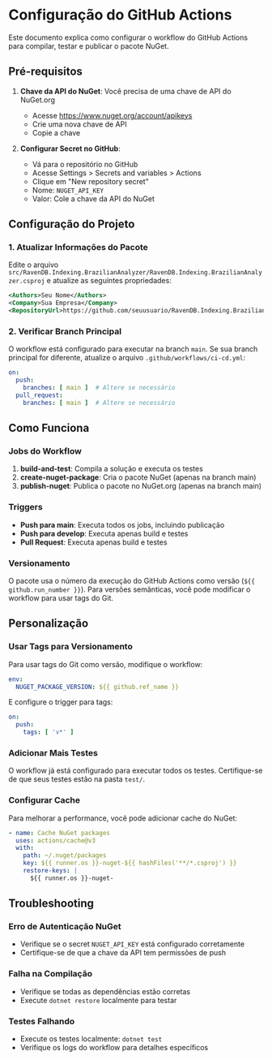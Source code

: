 # Configuração do GitHub Actions

Este documento explica como configurar o workflow do GitHub Actions para compilar, testar e publicar o pacote NuGet.

## Pré-requisitos

1. **Chave da API do NuGet**: Você precisa de uma chave de API do NuGet.org
   - Acesse https://www.nuget.org/account/apikeys
   - Crie uma nova chave de API
   - Copie a chave

2. **Configurar Secret no GitHub**:
   - Vá para o repositório no GitHub
   - Acesse Settings > Secrets and variables > Actions
   - Clique em "New repository secret"
   - Nome: `NUGET_API_KEY`
   - Valor: Cole a chave da API do NuGet

## Configuração do Projeto

### 1. Atualizar Informações do Pacote

Edite o arquivo `src/RavenDB.Indexing.BrazilianAnalyzer/RavenDB.Indexing.BrazilianAnalyzer.csproj` e atualize as seguintes propriedades:

```xml
<Authors>Seu Nome</Authors>
<Company>Sua Empresa</Company>
<RepositoryUrl>https://github.com/seuusuario/RavenDB.Indexing.BrazilianAnalyzer</RepositoryUrl>
```

### 2. Verificar Branch Principal

O workflow está configurado para executar na branch `main`. Se sua branch principal for diferente, atualize o arquivo `.github/workflows/ci-cd.yml`:

```yaml
on:
  push:
    branches: [ main ]  # Altere se necessário
  pull_request:
    branches: [ main ]  # Altere se necessário
```

## Como Funciona

### Jobs do Workflow

1. **build-and-test**: Compila a solução e executa os testes
2. **create-nuget-package**: Cria o pacote NuGet (apenas na branch main)
3. **publish-nuget**: Publica o pacote no NuGet.org (apenas na branch main)

### Triggers

- **Push para main**: Executa todos os jobs, incluindo publicação
- **Push para develop**: Executa apenas build e testes
- **Pull Request**: Executa apenas build e testes

### Versionamento

O pacote usa o número da execução do GitHub Actions como versão (`${{ github.run_number }}`). Para versões semânticas, você pode modificar o workflow para usar tags do Git.

## Personalização

### Usar Tags para Versionamento

Para usar tags do Git como versão, modifique o workflow:

```yaml
env:
  NUGET_PACKAGE_VERSION: ${{ github.ref_name }}
```

E configure o trigger para tags:

```yaml
on:
  push:
    tags: [ 'v*' ]
```

### Adicionar Mais Testes

O workflow já está configurado para executar todos os testes. Certifique-se de que seus testes estão na pasta `test/`.

### Configurar Cache

Para melhorar a performance, você pode adicionar cache do NuGet:

```yaml
- name: Cache NuGet packages
  uses: actions/cache@v3
  with:
    path: ~/.nuget/packages
    key: ${{ runner.os }}-nuget-${{ hashFiles('**/*.csproj') }}
    restore-keys: |
      ${{ runner.os }}-nuget-
```

## Troubleshooting

### Erro de Autenticação NuGet

- Verifique se o secret `NUGET_API_KEY` está configurado corretamente
- Certifique-se de que a chave da API tem permissões de push

### Falha na Compilação

- Verifique se todas as dependências estão corretas
- Execute `dotnet restore` localmente para testar

### Testes Falhando

- Execute os testes localmente: `dotnet test`
- Verifique os logs do workflow para detalhes específicos 